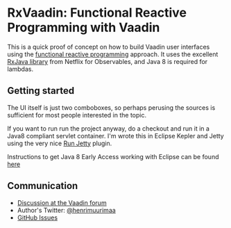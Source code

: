 # RxVaadin: Functional Reactive Programming with Vaadin

This is a quick proof of concept on how to build Vaadin user interfaces using the [functional reactive programming](http://stackoverflow.com/a/1030631/283077) approach. It uses the excellent [RxJava library](https://github.com/Netflix/RxJava) from Netflix for Observables, and Java 8 is required for lambdas.

## Getting started

The UI itself is just two comboboxes, so perhaps perusing the sources is sufficient for most people interested in the topic.

If you want to run run the project anyway, do a checkout and run it in a Java8 compliant servlet container. I'm wrote this in Eclipse Kepler and Jetty using the very nice [Run Jetty](http://code.google.com/p/run-jetty-run) plugin.

Instructions to get Java 8 Early Access working with Eclipse can be found [here](https://wiki.eclipse.org/JDT/Eclipse_Java_8_Support_%28BETA%29)

## Communication

- [Discussion at the Vaadin forum](https://vaadin.com/forum#!/thread/4776077/4776076)
- Author's Twitter: [@henrimuurimaa](http://twitter.com/henrimuurimaa)
- [GitHub Issues](https://github.com/hezamu/RxVaadin/issues)
